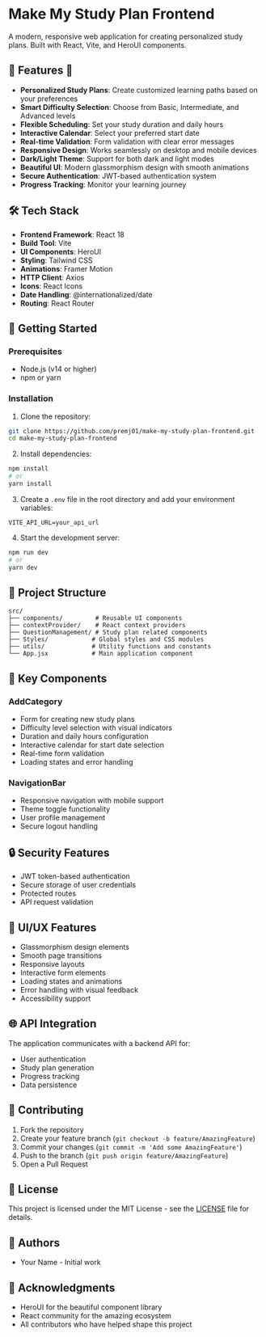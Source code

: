 # Make My Study Plan Frontend

A modern, responsive web application for creating personalized study plans. Built with React, Vite, and HeroUI components.

## 🌟 Features 🐳

- **Personalized Study Plans**: Create customized learning paths based on your preferences
- **Smart Difficulty Selection**: Choose from Basic, Intermediate, and Advanced levels
- **Flexible Scheduling**: Set your study duration and daily hours
- **Interactive Calendar**: Select your preferred start date
- **Real-time Validation**: Form validation with clear error messages
- **Responsive Design**: Works seamlessly on desktop and mobile devices
- **Dark/Light Theme**: Support for both dark and light modes
- **Beautiful UI**: Modern glassmorphism design with smooth animations
- **Secure Authentication**: JWT-based authentication system
- **Progress Tracking**: Monitor your learning journey

## 🛠️ Tech Stack

- **Frontend Framework**: React 18
- **Build Tool**: Vite
- **UI Components**: HeroUI
- **Styling**: Tailwind CSS
- **Animations**: Framer Motion
- **HTTP Client**: Axios
- **Icons**: React Icons
- **Date Handling**: @internationalized/date
- **Routing**: React Router

## 🚀 Getting Started

### Prerequisites

- Node.js (v14 or higher)
- npm or yarn

### Installation

1. Clone the repository:

```bash
git clone https://github.com/premj01/make-my-study-plan-frontend.git
cd make-my-study-plan-frontend
```

2. Install dependencies:

```bash
npm install
# or
yarn install
```

3. Create a `.env` file in the root directory and add your environment variables:

```env
VITE_API_URL=your_api_url
```

4. Start the development server:

```bash
npm run dev
# or
yarn dev
```

## 📁 Project Structure

```
src/
├── components/         # Reusable UI components
├── contextProvider/    # React context providers
├── QuestionManagement/ # Study plan related components
├── Styles/            # Global styles and CSS modules
├── utils/             # Utility functions and constants
└── App.jsx            # Main application component
```

## 🔑 Key Components

### AddCategory

- Form for creating new study plans
- Difficulty level selection with visual indicators
- Duration and daily hours configuration
- Interactive calendar for start date selection
- Real-time form validation
- Loading states and error handling

### NavigationBar

- Responsive navigation with mobile support
- Theme toggle functionality
- User profile management
- Secure logout handling

## 🔒 Security Features

- JWT token-based authentication
- Secure storage of user credentials
- Protected routes
- API request validation

## 🎨 UI/UX Features

- Glassmorphism design elements
- Smooth page transitions
- Responsive layouts
- Interactive form elements
- Loading states and animations
- Error handling with visual feedback
- Accessibility support

## 🌐 API Integration

The application communicates with a backend API for:

- User authentication
- Study plan generation
- Progress tracking
- Data persistence

## 🤝 Contributing

1. Fork the repository
2. Create your feature branch (`git checkout -b feature/AmazingFeature`)
3. Commit your changes (`git commit -m 'Add some AmazingFeature'`)
4. Push to the branch (`git push origin feature/AmazingFeature`)
5. Open a Pull Request

## 📝 License

This project is licensed under the MIT License - see the [LICENSE](LICENSE) file for details.

## 👥 Authors

- Your Name - Initial work

## 🐳 Acknowledgments

- HeroUI for the beautiful component library
- React community for the amazing ecosystem
- All contributors who have helped shape this project
